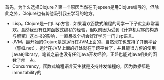

首先，为什么选择Clojure？第一个原因当然在于jepsen是用Clojure编写的，但除此之外，Clojure也有其他吸引我去学习的地方。

+ Lisp。Clojure是一门Lisp方言，如果喜欢函数式编程的同学一下子就会非常喜欢。虽然我没有任何函数式编程的经验，但以前因为受到《计算机程序的构造与解释》这本书的影响，一直想找个机会好好学习一门Lisp语言。
+ JVM。最开始的Clojure是是运行在JVM上面的，当然现在也支持了其他平台（譬如.net），运行在JVM上面的好处就在于跨平台了，并且能很方便的使用java的library。笔者之前也没有任何java开发经验，正好也能对java相关的函数了解一点。
+ Concurrency。函数式编程语言天生就是支持并发编程的，因为数据都是immutability的

